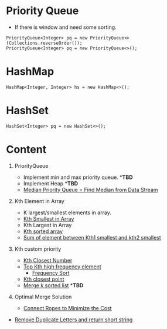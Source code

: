 

# Priority Queue
- If there is window and need some sorting.

```
PriorityQueue<Integer> pq = new PriorityQueue<>(Collections.reverseOrder());
PriorityQueue<Integer> pq = new PriorityQueue<>();
```

# HashMap
```
HashMap<Integer, Integer> hs = new HashMap<>();
```

# HashSet
```
HashSet<Integer> pq = new HashSet<>();
```

# Content

1. PriorityQueue
    - Implement min and max priority queue. ***TBD**
    - Implement Heap ***TBD**
    - [Median Priority Queue = Find Median from Data Stream](MedianPQ.java)

1. Kth Element in Array
    - K largest/smallest elements in array.
    - [Kth Smallest in Array](K_smallest.java)
    - Kth Largest in Array
    - [Kth sorted array](k_sorted.java)
    - [Sum of element between Kth1 smallest and kth2 smallest](SumBetTwoKth.java)

1. Kth custom priority
    - [Kth Closest Number](k_closest.java)
    - [Top Kth high frequency element](KTopFre.java)
        - [Frequency Sort](FreqSort.java)
    - [Kth closest point](ClosestPoint.java)
    - [Merge k sorted list](MergeKSorted.java) ***TBD**

1. Optimal Merge Solution
    - [Connect Ropes to Minimize the Cost](ConnectRope.java)


- [Remove Duplicate Letters and return short string](RemoveDuplicate.java)
